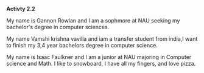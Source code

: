 **Activty 2.2**

My name is Gannon Rowlan and I am a sophmore at NAU seeking my bachelor's degree in computer sciences.

My name Vamshi krishna vavilla and iam a transfer student from india,I want to finish my 3,4 year bachelors degree in computer  science.

My name is Isaac Faulkner and I am a junior at NAU majoring in Computer science and Math. I like to snowboard, I have all my fingers, and love pizza.
